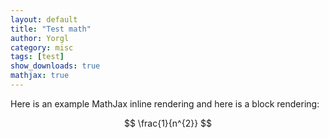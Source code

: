 ```yaml
---
layout: default
title: "Test math"
author: Yorgl
category: misc
tags: [test]
show_downloads: true
mathjax: true
---
```


Here is an example MathJax inline rendering and here is a block rendering: 

$$ \frac{1}{n^{2}} $$

